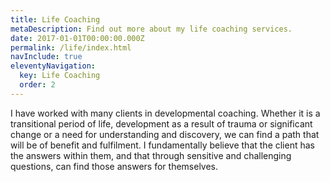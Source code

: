 ```yaml
---
title: Life Coaching
metaDescription: Find out more about my life coaching services.
date: 2017-01-01T00:00:00.000Z
permalink: /life/index.html
navInclude: true
eleventyNavigation:
  key: Life Coaching
  order: 2
---
```


I have worked with many clients in developmental coaching.
Whether it is a transitional period of life, development as a result of trauma or significant change or a need for understanding and discovery, we can find a path that will be of  benefit and fulfilment.
I fundamentally believe that the client has the answers within them, and that through sensitive and challenging questions, can find those answers for themselves.
